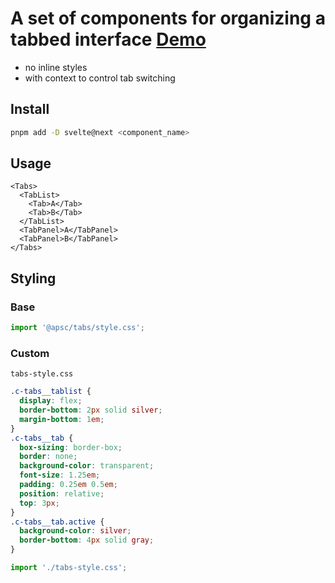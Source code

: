 # A set of components for organizing a tabbed interface [Demo](http://localhost:3000/#/tabs)

- no inline styles
- with context to control tab switching

## Install

```sh
pnpm add -D svelte@next <component_name>
```

## Usage

```tsx
<Tabs>
  <TabList>
    <Tab>A</Tab>
    <Tab>B</Tab>
  </TabList>
  <TabPanel>A</TabPanel>
  <TabPanel>B</TabPanel>
</Tabs>
```

## Styling

### Base

```js
import '@apsc/tabs/style.css';
```

### Custom

`tabs-style.css`

```css
.c-tabs__tablist {
  display: flex;
  border-bottom: 2px solid silver;
  margin-bottom: 1em;
}
.c-tabs__tab {
  box-sizing: border-box;
  border: none;
  background-color: transparent;
  font-size: 1.25em;
  padding: 0.25em 0.5em;
  position: relative;
  top: 3px;
}
.c-tabs__tab.active {
  background-color: silver;
  border-bottom: 4px solid gray;
}
```

```js
import './tabs-style.css';
```

